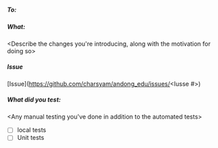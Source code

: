 ##### *To:*
<Tag reviewers and any interested parties>

##### *What:*
<Describe the changes you're introducing, along with the motivation for doing so>

##### *Issue*
[Issue](https://github.com/charsyam/andong_edu/issues/<Iusse #>)

##### *What did you test:*
<Any manual testing you've done in addition to the automated tests>
- [ ] local tests
- [ ] Unit tests
